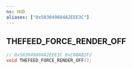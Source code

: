 ```yaml
---
ns: HUD
aliases: ["0x583049884A2EEE3C"]
---
```

## THEFEED_FORCE_RENDER_OFF

```c
// 0x583049884A2EEE3C 0xC8BAB2F2
void THEFEED_FORCE_RENDER_OFF();
```


